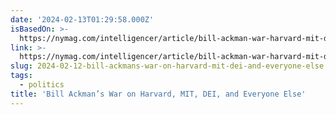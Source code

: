 ```yaml
---
date: '2024-02-13T01:29:58.000Z'
isBasedOn: >-
  https://nymag.com/intelligencer/article/bill-ackman-war-harvard-mit-dei-claudine-gay.html
link: >-
  https://nymag.com/intelligencer/article/bill-ackman-war-harvard-mit-dei-claudine-gay.html
slug: 2024-02-12-bill-ackmans-war-on-harvard-mit-dei-and-everyone-else
tags:
  - politics
title: 'Bill Ackman’s War on Harvard, MIT, DEI, and Everyone Else'
---
```


